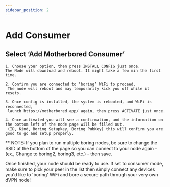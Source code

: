```yaml
---
sidebar_position: 2
---
```


# Add Consumer

## Select ‘Add Motherbored Consumer’

```
1. Choose your option, then press INSTALL CONFIG just once. 
The Node will download and reboot. It might take a few min the first time.

```

```
2. Confirm you are connected to ‘boring’ WiFi to proceed. 
 The node will reboot and may temporarily kick you off while it resets.

```  

```
3. Once config is installed, the system is rebooted, and WiFi is reconnected,
 launch https://motherbored.app/ again, then press ACTIVATE just once.

```

```
4. Once activated you will see a confirmation, and the information on the bottom left of the node page will be filled out.
 (ID, Kind, Boring Setupkey, Boring PubKey) this will confirm you are good to go and setup properly.

```

** NOTE: If you plan to run multiple boring nodes, be sure to change the SSID at the bottom of the page so you can connect to your node again - (ex., Change to boring2, boring3, etc.) - then save.

Once finished, your node should be ready to use. If set to consumer mode, make sure to pick your peer in the list then simply connect any devices you'd like to 'boring' WiFi and bore a secure path through your very own dVPN node!
